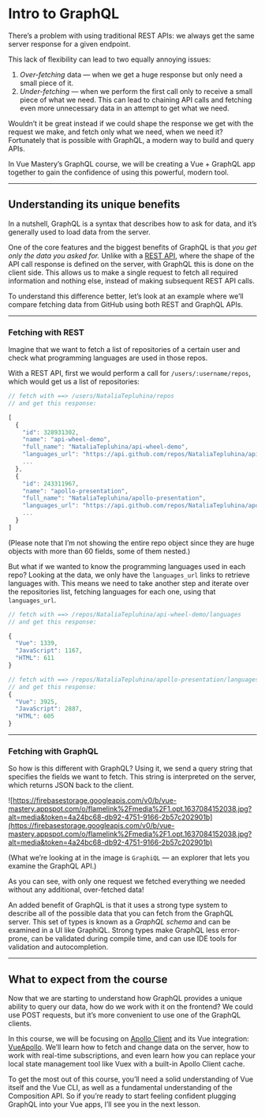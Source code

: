 # Intro to GraphQL

There’s a problem with using traditional REST APIs: we always get the same server response for a given endpoint.

This lack of flexibility can lead to two equally annoying issues:

1. _Over-fetching_ data — when we get a huge response but only need a small piece of it.
2. _Under-fetching_ — when we perform the first call only to receive a small piece of what we need. This can lead to chaining API calls and fetching even more unnecessary data in an attempt to get what we need.

Wouldn’t it be great instead if we could shape the response we get with the request we make, and fetch only what we need, when we need it? Fortunately that is possible with GraphQL, a modern way to build and query APIs.

In Vue Mastery’s GraphQL course, we will be creating a Vue + GraphQL app together to gain the confidence of using this powerful, modern tool.

---

## Understanding its unique benefits

In a nutshell, GraphQL is a syntax that describes how to ask for data, and it’s generally used to load data from the server.

One of the core features and the biggest benefits of GraphQL is that _you get only the data you asked for._ Unlike with a [REST API](https://restfulapi.net/), where the shape of the API call response is defined on the server, with GraphQL this is done on the client side. This allows us to make a single request to fetch all required information and nothing else, instead of making subsequent REST API calls.

To understand this difference better, let’s look at an example where we’ll compare fetching data from GitHub using both REST and GraphQL APIs.

---

### Fetching with REST

Imagine that we want to fetch a list of repositories of a certain user and check what programming languages are used in those repos.

With a REST API, first we would perform a call for `/users/:username/repos`, which would get us a list of repositories:

```jsx
// fetch with ==> /users/NataliaTepluhina/repos
// and get this response:

[
  {
    "id": 328931302,
    "name": "api-wheel-demo",
    "full_name": "NataliaTepluhina/api-wheel-demo",
    "languages_url": "https://api.github.com/repos/NataliaTepluhina/api-wheel-demo/languages",,
    ...
  },
  {
    "id": 243311967,
    "name": "apollo-presentation",
    "full_name": "NataliaTepluhina/apollo-presentation",
    "languages_url": "https://api.github.com/repos/NataliaTepluhina/apollo-presentation/languages",
    ...
  }
]

```

(Please note that I’m not showing the entire repo object since they are huge objects with more than 60 fields, some of them nested.)

But what if we wanted to know the programming languages used in each repo? Looking at the data, we only have the `languages_url` links to retrieve languages with. This means we need to take another step and iterate over the repositories list, fetching languages for each one, using that `languages_url`.

```jsx
// fetch with ==> /repos/NataliaTepluhina/api-wheel-demo/languages
// and get this response:

{
  "Vue": 1339,
  "JavaScript": 1167,
  "HTML": 611
}

// fetch with ==> /repos/NataliaTepluhina/apollo-presentation/languages
// and get this response:
{
  "Vue": 3925,
  "JavaScript": 2887,
  "HTML": 605
}

```

---

### Fetching with **GraphQL**

So how is this different with GraphQL? Using it, we send a query string that specifies the fields we want to fetch. This string is interpreted on the server, which returns JSON back to the client.

![https://firebasestorage.googleapis.com/v0/b/vue-mastery.appspot.com/o/flamelink%2Fmedia%2F1.opt.1637084152038.jpg?alt=media&token=4a24bc68-db92-4751-9166-2b57c202901b](https://firebasestorage.googleapis.com/v0/b/vue-mastery.appspot.com/o/flamelink%2Fmedia%2F1.opt.1637084152038.jpg?alt=media&token=4a24bc68-db92-4751-9166-2b57c202901b)

(What we’re looking at in the image is `GraphiQL` — an explorer that lets you examine the GraphQL API.)

As you can see, with only one request we fetched everything we needed without any additional, over-fetched data!

An added benefit of GraphQL is that it uses a strong type system to describe all of the possible data that you can fetch from the GraphQL server. This set of types is known as a _GraphQL schema_ and can be examined in a UI like GraphiQL. Strong types make GraphQL less error-prone, can be validated during compile time, and can use IDE tools for validation and autocompletion.

---

## What to expect from the course

Now that we are starting to understand how GraphQL provides a unique ability to query our data, how do we work with it on the frontend? We could use POST requests, but it’s more convenient to use one of the GraphQL clients.

In this course, we will be focusing on [Apollo Client](https://www.apollographql.com/apollo-client/) and its Vue integration: [VueApollo](https://apollo.vuejs.org/). We’ll learn how to fetch and change data on the server, how to work with real-time subscriptions, and even learn how you can replace your local state management tool like Vuex with a built-in Apollo Client cache.

To get the most out of this course, you’ll need a solid understanding of Vue itself and the Vue CLI, as well as a fundamental understanding of the Composition API. So if you’re ready to start feeling confident plugging GraphQL into your Vue apps, I’ll see you in the next lesson.